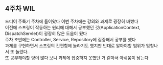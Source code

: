 ## 4주차 WIL

드디어 주특기 주차에 들어왔다 이번 주차에는 강의와 과제로 굉장히 바빴다 <br>
이전에 스프링이 작동하는 원리에 대해서 공부했던 것(ApplicationContext, DispatchServlet)이 굉장히 많은 도움이 됬다 <br>
주차 초반에는 Controller, Service, Repository에 집중해서 공부를 했다 <br>
과제를 구현하면서 스프링의 간편함에 놀라기도 했지만 반대로 알아야할 범위가 엄청나서 또 놀랐다.. <br>
또 공부해야할 양이 많다 보니 과제에 집중하지 못했던 거 같아서 아쉬움이 남는다 <br>

